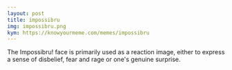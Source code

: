 ```yaml
---
layout: post
title: impossibru
img: impossibru.png
kym: https://knowyourmeme.com/memes/impossibru
---
```

The Impossibru! face is primarily used as a reaction image, either to express a sense of disbelief, fear and rage or one's genuine surprise.
